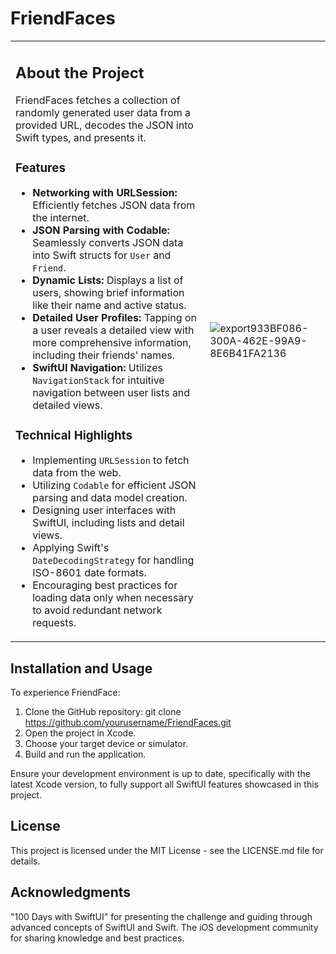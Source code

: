 # FriendFaces

<table>
<tr>
<td>

 ## About the Project
 
 FriendFaces fetches a collection of randomly generated user data from a provided URL, decodes the JSON into Swift types, and presents it.
 
 ### Features
 
 - **Networking with URLSession:** Efficiently fetches JSON data from the internet.
 - **JSON Parsing with Codable:** Seamlessly converts JSON data into Swift structs for `User` and `Friend`.
 - **Dynamic Lists:** Displays a list of users, showing brief information like their name and active status.
 - **Detailed User Profiles:** Tapping on a user reveals a detailed view with more comprehensive information, including their friends' names.
 - **SwiftUI Navigation:** Utilizes `NavigationStack` for intuitive navigation between user lists and detailed views.
 
 ### Technical Highlights
 
 - Implementing `URLSession` to fetch data from the web.
 - Utilizing `Codable` for efficient JSON parsing and data model creation.
 - Designing user interfaces with SwiftUI, including lists and detail views.
 - Applying Swift's `DateDecodingStrategy` for handling ISO-8601 date formats.
 - Encouraging best practices for loading data only when necessary to avoid redundant network requests.
</td>
<td>

![export933BF086-300A-462E-99A9-8E6B41FA2136](https://github.com/ricardonovelot/FriendFaces/assets/84286086/f37784ef-9b1b-4041-acd3-60b0e5da563a)

</td>
</tr>
</table>

## Installation and Usage

To experience FriendFace:

1. Clone the GitHub repository: git clone https://github.com/yourusername/FriendFaces.git
2. Open the project in Xcode.
3. Choose your target device or simulator.
4. Build and run the application.
 
Ensure your development environment is up to date, specifically with the latest Xcode version, to fully support all SwiftUI features showcased in this project.

## License

This project is licensed under the MIT License - see the LICENSE.md file for details.

## Acknowledgments

"100 Days with SwiftUI" for presenting the challenge and guiding through advanced concepts of SwiftUI and Swift.
The iOS development community for sharing knowledge and best practices.
